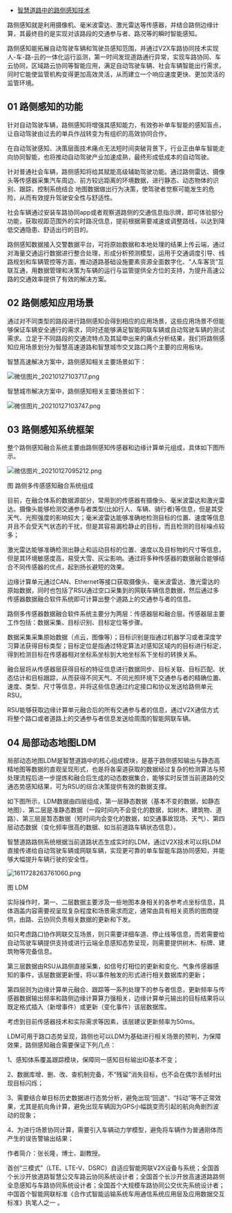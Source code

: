 - [智慧道路中的路侧感知技术](http://www.7its.com/html/2021/anli_0127/9756.html)

路侧感知就是利用摄像机、毫米波雷达、激光雷达等传感器，并结合路侧边缘计算，其最终目的是实现对该路段的交通参与者、路况等的瞬时智能感知。

   路侧感知能拓展自动驾驶车辆和驾驶员感知范围，并通过V2X车路协同技术实现人-车-路-云的一体化运行监测，第一时间发现道路通行异常，实现车路协同、车云协同，区域路云协同等智能应用，满足自动驾驶车辆、社会车辆智能出行需求，同时它能使监管机构变得更加高效灵活，从而建立一个响应速度更快、更加灵活的监管环境。

## 01 路侧感知的功能

 针对自动驾驶车辆，路侧感知将增强其感知能力，有效弥补单车智能的感知盲点，让自动驾驶由过去的单兵作战转变为有组织的高效协同合作。

 在自动驾驶感知、决策层面技术痛点无法短时间突破背景下，行业正由单车智能走向协同智能，也将推动自动驾驶产业加速成熟，最终形成低成本的自动驾驶。

 针对普通社会车辆，路侧感知将给其赋能高级辅助驾驶功能。通过路侧雷达、摄像头等传感器采集汽车周边、前方较远距离的环境数据，进行静态、动态物体的识别、跟踪，控制系统结合 地图数据做出行为决策，使驾驶者觉察可能发生的危险，从而有效提升驾驶安全性与舒适性。

 社会车辆通过安装车路协同app或者观察道路侧的交通信息指示牌，即可体验部分功能，获取视距范围外的实时路况信息，提前根据需要减速或调整路线，以达到降低交通隐患、舒适出行的目的。

   路侧感知数据接入交警数据平台，可将原始数据和本地处理的结果上传云端，通过对海量交通运行数据进行整合处理，形成分析预测模型，运用于交通调度引导、线路规划和车辆管控等方面，推动道路基础设施要素资源全面数字化、“人车客货”互联互通，用数据管理和决策为车辆的运行与监管提供全方位的支持，为提升高速公路的交通效率提供了有效的解决方案。

## 02 路侧感知应用场景

   通过对不同类型的路段进行路侧感知会得到相应的应用场景，这些应用场景不但能够保证车辆安全通行的需求，同时还能够满足智能网联车辆或自动驾驶车辆的测试需求。立足于不同路段的交通流特点及其延申出来的痛点分析结果，我们将路侧感知应用场景划分为智慧高速道路和智慧城市交叉路口两个主要的应用板块。

 智慧高速解决方案中，路侧感知相关主要场景如下：

![微信图片_20210127103717.png](http://www.7its.com/uploadfile/php/upload/image/20210127/1611715054494047.png)

 智慧城市解决方案中，路侧感知相关主要场景如下：

![微信图片_20210127103747.png](http://www.7its.com/uploadfile/php/upload/image/20210127/1611715079641173.png)

## 03 路侧感知系统框架

 整个路侧感知融合系统主要由路侧感知传感器和边缘计算单元组成，具体如下图所示。

![微信图片_20210127095212.png](http://www.7its.com/uploadfile/php/upload/image/20210127/1611715109570816.png)

图 路侧多传感感知融合系统组成

   目前，在融合体系的数据源部分，常用到的传感器有摄像头、毫米波雷达和激光雷达。摄像头能够检测交通参与者类型(比如行人、车辆、骑行者)等信息，但是其受天气、光照强度的影响较大；毫米波雷达能够准确地检测目标的位置、速度等信息并且不会受天气状态的干扰，但是其容易漏检静止的目标，而且检测的目标噪点较多；

激光雷达能够准确检测出静止和运动目标的位置、速度以及目标物的尺寸等信息，但是其环境敏感度高，易受大雪、灰尘影响。通过将多种传感器的数据融合能够结合不同传感器的优点，起到扬长避短的效果。

 边缘计算单元通过CAN、Ethernet等接口获取摄像头、毫米波雷达、激光雷达的原始数据，同时也包括了RSU通过空口采集到的网联车辆信息数据，然后通过多传感器数据融合软件系统即可计算出整个道路上的交通参与者的信息。

 路侧多传感器数据融合软件系统主要分为两层：传感器层和融合层。传感器层主要工作包括：数据采集、目标识别、目标定位等步骤。

数据采集采集原始数据（点云，图像等）；目标识别是指通过机器学习或者深度学习算法获得目标类型；目标定位是指通过特定算法对感知区域内的目标进行标定，得到检测目标在传感器相对坐标系坐标到大地坐标系下坐标的转换关系。

 融合层将从传感器层获得目标的特征信息进行数据同步、目标关联、目标匹配、状态估计和目标跟踪，从而获得不同天气、不同光照环境下交通参与者的精确位置、速度、类型、尺寸等信息，并将这些信息通过约定接口和协议发送给路侧单元RSU。

RSU能够获取边缘计算单元融合后的所有交通参与者的信息，通过V2X通信方式将整个路口或者道路上的交通参与者信息发送给周围的智能网联车辆。

## 04 局部动态地图LDM

   局部动态地图LDM是智慧道路中的核心组成模块，是基于路侧感知输出与静态高精地图等数据的直观呈现形式，也是将各渠道获取的数据经过复杂的检测算法与预处理流程后进一步提炼和融合后生成的动态数据集合，能够实时反馈当前道路的交通态势感知结果，可为RSU的综合决策提供有效的数据支撑。

   如下图所示，LDM数据由四层组成，第一层静态数据（基本不变的数据，如静态地图）、第二层是准静态数据（一段时间内不会变化的数据，如树木、建筑物、道路）、第三层是暂态数据（短时间内会变化的数据，如交通事故现场、天气）、第四层动态数据（变化频率很高的数据、如当前道路车辆状态信息）。

智慧道路路侧系统根据当前道路状态生成实时的LDM，通过V2X技术可以将LDM直接传递给自动驾驶车辆或网联车辆，实现更可靠的单车智能车路协同感知，并能够大幅提升车辆行驶的安全性。

![1611728263761060.png](http://www.7its.com/uploadfile/php/upload/image/20210127/1611728263761060.png)

图 LDM

 实际操作时，第一、二层数据主要涉及一些地图本身相关的各参考点坐标信息，具体涵盖内容需要视呈现复杂程度和场景需求而定，通常由具有相关资质的图商提供，由路、云协同负责相关数据的更新和下发。

 如只考虑路口协作网联交互场景，则只需要详细车道、停止线等信息，而若需要给自动驾驶车辆提供支持或进行云端全息感知态势呈现，则需要提供树木、标牌、建筑物等完备信息。

 第三层数据由RSU从路侧直接采集，如信号灯相位的更新和变化、气象传感器感知的事件，该层数据更新慢，将以事件触发的形式进行相关数据库的更新；

 第四层则为边缘计算单元融合、跟踪等一系列处理下的参与者信息，更新频率与传感器数据输出频率和路侧边缘计算算力强相关，边缘计算单元输出的目标结果将以既定格式插入（新增事件）或更新（变化事件）该层数据库。

 考虑到目前传感器技术和实际需求等因素，该层建议更新频率为50ms。

 LDM可用于路口态势呈现，路侧也可以LDM为基础进行相关场景的预判，为保障效果，路侧感知融合需要保证下列几点：

 1、感知体系覆盖跟踪模块，保障同一感知目标输出ID基本不变；

 2、数据库增、删、改、查机制完备，不“残留”消失目标，也不会在偶尔丢帧时出现目标闪烁；

 3、需要结合单目标历史数据进行态势分析，避免出现“回退”、“抖动”等不正常效果，尤其是航向角计算，避免出现车辆因为GPS小幅跳变而引起的航向角剧烈波动的现象；

 4、为进行场景协同计算，需要引入车辆动力学模型，避免将车辆作为普通刚体而产生的误告警输出结果；

作者简介：张长隆，博士、副教授。

首创“三模式”（LTE、LTE-V、DSRC）自适应智能网联V2X设备与系统；全国首个长沙开放道路智慧公交车路云协同系统设计者；全国首个长沙开放高速道路路侧全息感知与车路协同系统设计者；全国首个大规模车路协同公交优先系统设计者；中国首个智能网联标准《合作式智能运输系统车用通信系统应用层及应用数据交互标准》执笔人之一 。